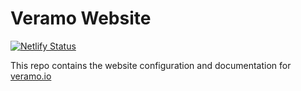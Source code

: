 # Veramo Website

[![Netlify Status](https://api.netlify.com/api/v1/badges/380843e5-6ef9-4a82-8871-61da52ab6982/deploy-status)](https://app.netlify.com/sites/reverent-swartz-aac06b/deploys)


This repo contains the website configuration and documentation for [veramo.io](https://veramo.io)
